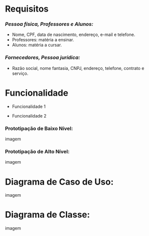 # Requisitos

### *Pessoa física, Professores e Alunos:*

- Nome, CPF, data de nascimento, endereço, e-mail e telefone.
- Professores: matéria a ensinar.
- Alunos: matéria a cursar.

### *Fornecedores, Pessoa jurídica:*

- Razão social, nome fantasia, CNPJ, endereço, telefone, contrato e serviço.

# Funcionalidade

- Funcionalidade 1

- Funcionalidade 2


### Prototipação de Baixo Nível:

imagem

### Prototipação de Alto Nível:

imagem

# Diagrama de Caso de Uso:

imagem

# Diagrama de Classe:

imagem
